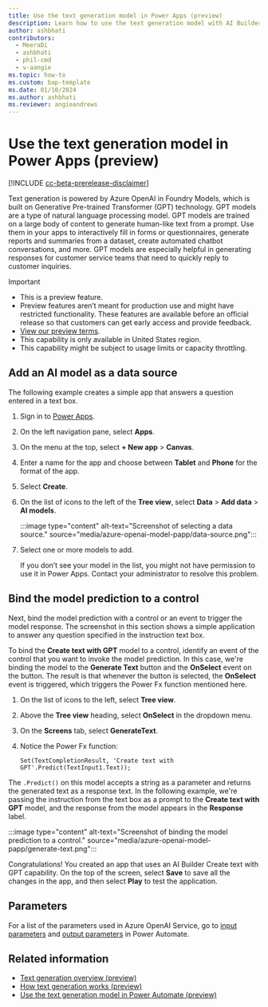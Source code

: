 ```yaml
---
title: Use the text generation model in Power Apps (preview)
description: Learn how to use the text generation model with AI Builder in Power Apps.
author: ashbhati
contributors:
  - MeeraDi
  - ashbhati
  - phil-cmd
  - v-aangie
ms.topic: how-to
ms.custom: bap-template
ms.date: 01/10/2024
ms.author: ashbhati
ms.reviewer: angieandrews
---
```


# Use the text generation model in Power Apps (preview)

[!INCLUDE [cc-beta-prerelease-disclaimer](./includes/cc-beta-prerelease-disclaimer.md)]

Text generation is powered by Azure OpenAI in Foundry Models, which is built on Generative Pre-trained Transformer (GPT) technology. GPT models are a type of natural language processing model. GPT models are trained on a large body of content to generate human-like text from a prompt. Use them in your apps to interactively fill in forms or questionnaires, generate reports and summaries from a dataset, create automated chatbot conversations, and more. GPT models are especially helpful in generating responses for customer service teams that need to quickly reply to customer inquiries.

> [!IMPORTANT]
> - This is a preview feature.
> - Preview features aren’t meant for production use and might have restricted functionality. These features are available before an official release so that customers can get early access and provide feedback.
> - [View our preview terms](https://go.microsoft.com/fwlink/?linkid=2189520).
> - This capability is only available in United States region.
> - This capability might be subject to usage limits or capacity throttling.

## Add an AI model as a data source

The following example creates a simple app that answers a question entered in a text box.

1. Sign in to [Power Apps](https://make.powerapps.com).

1. On the left navigation pane, select **Apps**.
1. On the menu at the top, select **+ New app** > **Canvas**.

1. Enter a name for the app and choose between **Tablet** and **Phone** for the format of the app.

1. Select **Create**.

1. On the list of icons to the left of the **Tree view**, select **Data** > **Add data** > **AI models**.

    :::image type="content" alt-text="Screenshot of selecting a data source." source="media/azure-openai-model-papp/data-source.png":::

1. Select one or more models to add.

    If you don’t see your model in the list, you might not have permission to use it in Power Apps. Contact your administrator to resolve this problem. 

## Bind the model prediction to a control

Next, bind the model prediction with a control or an event to trigger the model response. The screenshot in this section shows a simple application to answer any question specified in the instruction text box.

To bind the **Create text with GPT** model to a control, identify an event of the control that you want to invoke the model prediction. In this case, we're binding the model to the **Generate Text** button and the **OnSelect** event on the button. The result is that whenever the button is selected, the **OnSelect** event is triggered, which triggers the Power Fx function mentioned here.

1. On the list of icons to the left, select **Tree view**.

1. Above the **Tree view** heading, select **OnSelect** in the dropdown menu.

1. On the **Screens** tab, select **GenerateText**.

1. Notice the Power Fx function:

    ```power-fx
    Set(TextCompletionResult, 'Create text with GPT'.Predict(TextInput1.Text));
    ````

The `.Predict()` on this model accepts a string as a parameter and returns the generated text as a response text. In the following example, we're passing the instruction from the text box as a prompt to the **Create text with GPT** model, and the response from the model appears in the **Response** label.  

:::image type="content" alt-text="Screenshot of binding the model prediction to a control." source="media/azure-openai-model-papp/generate-text.png":::

Congratulations! You created an app that uses an AI Builder Create text with GPT capability. On the top of the screen, select **Save** to save all the changes in the app, and then select **Play** to test the application.  

## Parameters

For a list of the parameters used in Azure OpenAI Service, go to [input parameters](azure-openai-model-pauto.md#input-parameters) and [output parameters](azure-openai-model-pauto.md#output-parameters) in Power Automate.

## Related information

- [Text generation overview (preview)](prebuilt-azure-openai.md)
- [How text generation works (preview)](azure-openai-textgen.md)
- [Use the text generation model in Power Automate (preview)](azure-openai-model-pauto.md)
